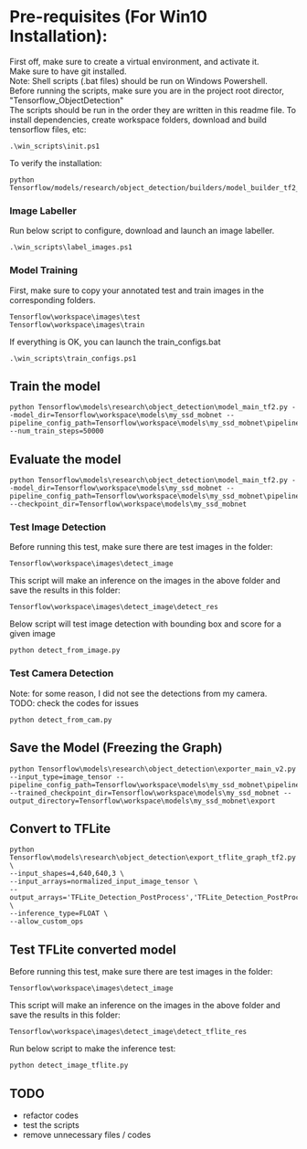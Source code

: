 # Pre-requisites (For Win10 Installation):
First off, make sure to create a virtual environment, and activate it.<br>
Make sure to have git installed.<br>
Note: Shell scripts (.bat files) should be run on Windows Powershell.<br>
Before running the scripts, make sure you are in the project root director, "Tensorflow_ObjectDetection"<br>
The scripts should be run in the order they are written in this readme file.
To install dependencies, create workspace folders, download and build tensorflow files, etc:
```
.\win_scripts\init.ps1
```

To verify the installation:
```
python Tensorflow/models/research/object_detection/builders/model_builder_tf2_test.py
```

### Image Labeller
Run below script to configure, download and launch an image labeller.<br>
```
.\win_scripts\label_images.ps1
```

### Model Training
First, make sure to copy your annotated test and train images in the corresponding folders.<br>
```
Tensorflow\workspace\images\test
Tensorflow\workspace\images\train
```
If everything is OK, you can launch the train_configs.bat
```
.\win_scripts\train_configs.ps1
```

## Train the model
```
python Tensorflow\models\research\object_detection\model_main_tf2.py --model_dir=Tensorflow\workspace\models\my_ssd_mobnet --pipeline_config_path=Tensorflow\workspace\models\my_ssd_mobnet\pipeline.config --num_train_steps=50000
```

## Evaluate the model
```
python Tensorflow\models\research\object_detection\model_main_tf2.py --model_dir=Tensorflow\workspace\models\my_ssd_mobnet --pipeline_config_path=Tensorflow\workspace\models\my_ssd_mobnet\pipeline.config --checkpoint_dir=Tensorflow\workspace\models\my_ssd_mobnet
```

### Test Image Detection
Before running this test, make sure there are test images in the folder:
```
Tensorflow\workspace\images\detect_image
```
This script will make an inference on the images in the above folder and save the results in this folder:
```
Tensorflow\workspace\images\detect_image\detect_res
```
Below script will test image detection with bounding box and score for a given image 
```
python detect_from_image.py
```

### Test Camera Detection
Note: for some reason, I did not see the detections from my camera.<br>
TODO: check the codes for issues
```
python detect_from_cam.py
```

## Save the Model (Freezing the Graph)
```
python Tensorflow\models\research\object_detection\exporter_main_v2.py  --input_type=image_tensor --pipeline_config_path=Tensorflow\workspace\models\my_ssd_mobnet\pipeline.config --trained_checkpoint_dir=Tensorflow\workspace\models\my_ssd_mobnet --output_directory=Tensorflow\workspace\models\my_ssd_mobnet\export
```

## Convert to TFLite
```
python Tensorflow\models\research\object_detection\export_tflite_graph_tf2.py \
--input_shapes=4,640,640,3 \
--input_arrays=normalized_input_image_tensor \
--output_arrays='TFLite_Detection_PostProcess','TFLite_Detection_PostProcess:1','TFLite_Detection_PostProcess:2','TFLite_Detection_PostProcess:3' \
--inference_type=FLOAT \
--allow_custom_ops
```

## Test TFLite converted model
Before running this test, make sure there are test images in the folder:
```
Tensorflow\workspace\images\detect_image
```
This script will make an inference on the images in the above folder and save the results in this folder:
```
Tensorflow\workspace\images\detect_image\detect_tflite_res
```
Run below script to make the inference test:
```
python detect_image_tflite.py
```

## TODO

- refactor codes
- test the scripts
- remove unnecessary files / codes

